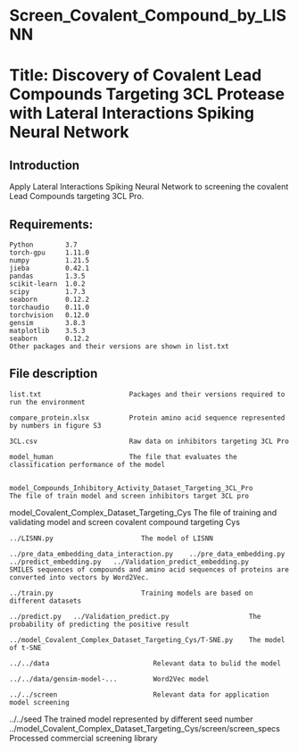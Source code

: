 # Screen_Covalent_Compound_by_LISNN
# Title: Discovery of Covalent Lead Compounds Targeting 3CL Protease with Lateral Interactions Spiking Neural Network

## Introduction

Apply Lateral Interactions Spiking Neural Network to screening the covalent Lead Compounds targeting 3CL Pro.

## Requirements:

    Python        3.7
    torch-gpu     1.11.0
    numpy         1.21.5
    jieba         0.42.1
    pandas        1.3.5
    scikit-learn  1.0.2
    scipy         1.7.3
    seaborn       0.12.2
    torchaudio    0.11.0
    torchvision   0.12.0
    gensim        3.8.3
    matplotlib    3.5.3
    seaborn       0.12.2
    Other packages and their versions are shown in list.txt

## File description

    list.txt                      Packages and their versions required to run the environment
    
    compare_protein.xlsx          Protein amino acid sequence represented by numbers in figure S3
    
    3CL.csv                       Raw data on inhibitors targeting 3CL Pro
    
    model_human                   The file that evaluates the classification performance of the model
    
    
    model_Compounds_Inhibitory_Activity_Dataset_Targeting_3CL_Pro       The file of train model and screen inhibitors target 3CL pro
    
   model_Covalent_Complex_Dataset_Targeting_Cys                  The file of training and validating model and screen covalent compound targeting Cys
    
    
    ../LISNN.py                      The model of LISNN
    
    ../pre_data_embedding_data_interaction.py    ../pre_data_embedding.py   ../predict_embedding.py   ../Validation_predict_embedding.py               SMILES sequences of compounds and amino acid sequences of proteins are converted into vectors by Word2Vec.
    
    ../train.py                      Training models are based on different datasets
    
    ../predict.py   ../Validation_predict.py                    The probability of predicting the positive result
    
    ../model_Covalent_Complex_Dataset_Targeting_Cys/T-SNE.py    The model of t-SNE
    
    ../../data                          Relevant data to bulid the model
    
    ../../data/gensim-model-...         Word2Vec model

    ../../screen                        Relevant data for application model screening
   
../../seed                          The trained model represented by different seed number
../model_Covalent_Complex_Dataset_Targeting_Cys/screen/screen_specs           Processed commercial screening library
